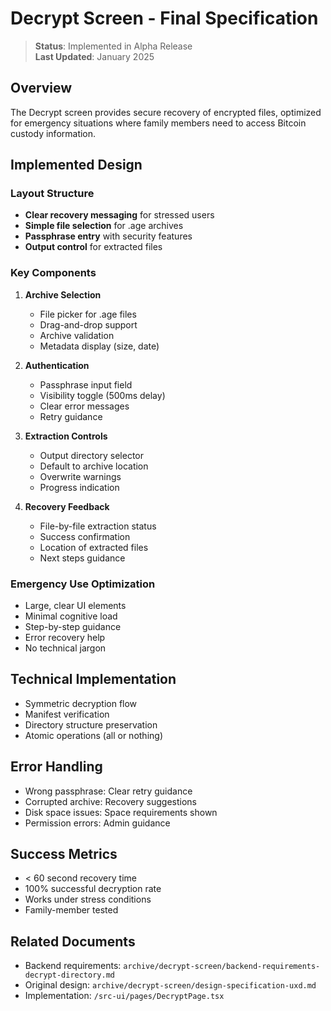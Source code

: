 # Decrypt Screen - Final Specification

> **Status**: Implemented in Alpha Release  
> **Last Updated**: January 2025

## Overview
The Decrypt screen provides secure recovery of encrypted files, optimized for emergency situations where family members need to access Bitcoin custody information.

## Implemented Design

### Layout Structure
- **Clear recovery messaging** for stressed users
- **Simple file selection** for .age archives
- **Passphrase entry** with security features
- **Output control** for extracted files

### Key Components
1. **Archive Selection**
   - File picker for .age files
   - Drag-and-drop support
   - Archive validation
   - Metadata display (size, date)

2. **Authentication**
   - Passphrase input field
   - Visibility toggle (500ms delay)
   - Clear error messages
   - Retry guidance

3. **Extraction Controls**
   - Output directory selector
   - Default to archive location
   - Overwrite warnings
   - Progress indication

4. **Recovery Feedback**
   - File-by-file extraction status
   - Success confirmation
   - Location of extracted files
   - Next steps guidance

### Emergency Use Optimization
- Large, clear UI elements
- Minimal cognitive load
- Step-by-step guidance
- Error recovery help
- No technical jargon

## Technical Implementation
- Symmetric decryption flow
- Manifest verification
- Directory structure preservation
- Atomic operations (all or nothing)

## Error Handling
- Wrong passphrase: Clear retry guidance
- Corrupted archive: Recovery suggestions
- Disk space issues: Space requirements shown
- Permission errors: Admin guidance

## Success Metrics
- < 60 second recovery time
- 100% successful decryption rate
- Works under stress conditions
- Family-member tested

## Related Documents
- Backend requirements: `archive/decrypt-screen/backend-requirements-decrypt-directory.md`
- Original design: `archive/decrypt-screen/design-specification-uxd.md`
- Implementation: `/src-ui/pages/DecryptPage.tsx`